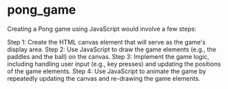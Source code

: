 # pong_game
Creating a Pong game using JavaScript would involve a few steps:

Step 1: Create the HTML canvas element that will serve as the game's display area.
Step 2: Use JavaScript to draw the game elements (e.g., the paddles and the ball) on the canvas.
Step 3: Implement the game logic, including handling user input (e.g., key presses) and updating the positions of the game elements.
Step 4: Use JavaScript to animate the game by repeatedly updating the canvas and re-drawing the game elements.
